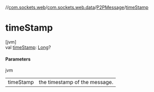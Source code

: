 //[com.sockets.web](../../../index.md)/[com.sockets.web.data](../index.md)/[P2PMessage](index.md)/[timeStamp](time-stamp.md)

# timeStamp

[jvm]\
val [timeStamp](time-stamp.md): [Long](https://kotlinlang.org/api/latest/jvm/stdlib/kotlin/-long/index.html)?

#### Parameters

jvm

| | |
|---|---|
| timeStamp | the timestamp of the message. |
